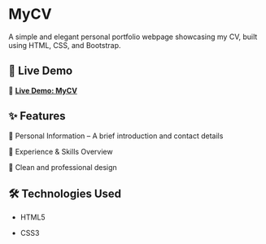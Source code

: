 # MyCV

A simple and elegant personal portfolio webpage showcasing my CV, built using HTML, CSS, and Bootstrap.

## 🚀 Live Demo

📌 **[Live Demo: MyCV](https://emmanuelbastas.github.io/MyCV/)**

## ✨ Features

📌 Personal Information – A brief introduction and contact details

💼 Experience & Skills Overview

🎨 Clean and professional design

## 🛠 Technologies Used

- HTML5

- CSS3
